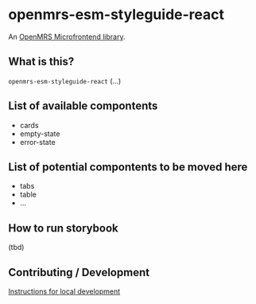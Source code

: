 # openmrs-esm-styleguide-react
An [OpenMRS Microfrontend library](https://wiki.openmrs.org/display/projects/Frontend+-+SPA+and+Microfrontends).

## What is this?
`openmrs-esm-styleguide-react` (...)

## List of available compontents
- cards
- empty-state
- error-state

## List of potential compontents to be moved here
- tabs
- table
- ...

## How to run storybook
(tbd)

## Contributing / Development
[Instructions for local development](https://wiki.openmrs.org/display/projects/Setup+local+development+environment+for+OpenMRS+SPA)

